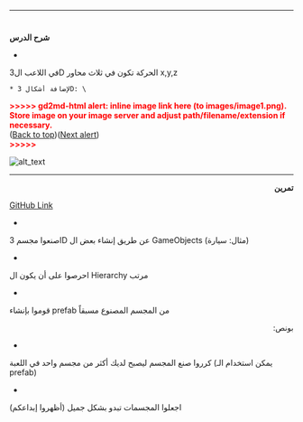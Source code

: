 

---


# <p dir="rtl">
<strong>شرح الدرس</strong></p>




* 
في اللاعب ال3D الحركة تكون في ثلاث محاور x,y,z


    * لإضافة أشكال 3D: \


<p id="gdcalert1" ><span style="color: red; font-weight: bold">>>>>>  gd2md-html alert: inline image link here (to images/image1.png). Store image on your image server and adjust path/filename/extension if necessary. </span><br>(<a href="#">Back to top</a>)(<a href="#gdcalert2">Next alert</a>)<br><span style="color: red; font-weight: bold">>>>>> </span></p>


![alt_text](images/image1.png "image_tooltip")



---

<p dir="rtl">
<strong>تمرين</strong></p>


[GitHub Link](https://github.com/kuwaitcodes/gamedev-c1-cw3)



* 
اصنعوا مجسم 3D عن طريق إنشاء بعض ال GameObjects (مثال: سيارة)


* 
احرصوا على أن يكون ال Hierarchy مرتب


* 
قوموا بإنشاء prefab من المجسم المصنوع مسبقاً
<p dir="rtl">
بونص:</p>




* 
كرروا صنع المجسم ليصبح لديك أكثر من مجسم واحد في اللعبة (يمكن استخدام الـ prefab)


* 
اجعلوا المجسمات تبدو بشكل جميل (أظهروا إبداعكم)
